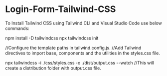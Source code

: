 # Login-Form-Tailwind-CSS
To Install Tailwind CSS using Tailwind CLI and Visual Studio Code use below commands:

npm install -D tailwindcss
npx tailwindcss init

//Configure the template paths in tailwind.config.js.
//Add Tailwind directives to import base, components and the utilities in the styles.css file.

npx tailwindcss -i ./css/styles.css -o ./dist/output.css --watch   //This will create a distribution folder with output.css file.


